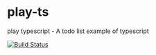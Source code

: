 # play-ts
play typescript - A todo list example of typescript

[![Build Status](https://travis-ci.org/haibzhong/play-ts.svg?branch=master)](https://travis-ci.org/haibzhong/play-ts)
